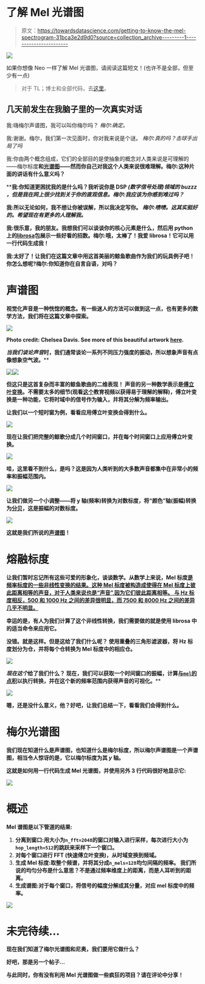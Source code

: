 # 了解 Mel 光谱图

> 原文：<https://towardsdatascience.com/getting-to-know-the-mel-spectrogram-31bca3e2d9d0?source=collection_archive---------1----------------------->

![](img/a26ebd43774ff6671ff7c4310e4b27fe.png)

如果你想像 Neo 一样了解 Mel 光谱图，请阅读这篇短文！(也许不是全部，但至少有一点)

> 对于 TL；博士和全部代码，去[这里](https://github.com/DalyaG/CodeSnippetsForPosterity/tree/master/GettingToKnowTheMelSpectrogram)。

## 几天前发生在我脑子里的一次真实对话

我:嗨梅尔声谱图，我可以叫你梅尔吗？
*梅尔:确定。*

我:谢谢。梅尔，我们第一次见面时，你对我来说是个谜。
*梅尔:真的吗？击球手出局了吗*

我:你由两个概念组成，它们的全部目的是使抽象的概念对人类来说是可理解的——梅尔标度[](https://en.wikipedia.org/wiki/Mel_scale)****和[**光谱图**](https://en.wikipedia.org/wiki/Spectrogram)——然而你自己对我这个人类来说很难理解。梅尔:这种片面的讲话有什么意义吗？****

****我:你知道更困扰我的是什么吗？我听说你是 DSP *(数字信号处理)*领域的 *buzzz* ，但是我在网上很少找到关于你的直观信息。梅尔:我应该为你感到难过吗？****

****我:所以无论如何，我不想让你被误解，所以我决定写你。
*梅尔:啧啧。这其实挺好的。希望现在有更多的人理解我。*****

****我:很乐意，我的朋友。我想我们可以谈谈你的核心元素是什么，然后用 python 上的[**librosa**](https://librosa.github.io/librosa/index.html)**包展示一些好看的招数。梅尔:哦，太棒了！我爱 librosa！它可以用一行代码生成我！******

******我:太好了！让我们在这篇文章中用这首美丽的鲸鱼歌曲作为我们的玩具例子吧！你怎么想呢?梅尔:你知道你在自言自语，对吗？******

# ******声谱图******

******视觉化声音是一种恍惚的概念。有一些迷人的方法可以做到这一点，也有更多的数学方法，我们将在这篇文章中探索。******

******![](img/75827cfde1acf328a585e98984fefe7f.png)******

******Photo credit: Chelsea Davis. See more of this beautiful artwork [here](https://blog.soundviz.com/2015/10/29/8-stunning-ways-artists-are-visualizing-sound/).******

******当我们谈论*声音*时，我们通常谈论一系列不同压力强度的振动，所以想象声音有点像想象空气波。******

******![](img/ad7619d0b11481a31880c55f81717f8b.png)************![](img/474ab029805e1ad21b768498b1c6092b.png)******

******但这只是这首复杂而丰富的鲸鱼歌曲的二维表现！
声音的另一种数学表示是[傅立叶变换](https://en.wikipedia.org/wiki/Fourier_transform)。不需要太多的细节(观看[这个](https://www.youtube.com/watch?v=spUNpyF58BY)教育视频以获得易于理解的解释)，傅立叶变换是一种功能，它将时域中的信号作为输入，并将其分解为频率输出。******

******让我们以一个短时窗为例，看看应用傅立叶变换会得到什么。******

******![](img/e018355c4d6ed91e015906642c5e9aae.png)******

******现在让我们把完整的鲸歌分成几个时间窗口，并在每个时间窗口上应用傅立叶变换。******

******![](img/0d7474f5a25aa41015de759d22a80f29.png)******

******哇，这里看不到什么，是吗？这是因为人类听到的大多数声音都集中在非常小的频率和振幅范围内。******

******![](img/9e82d39e40bc8f1595e0cadf2418eb47.png)******

******让我们做另一个小调整——将 y 轴(频率)转换为对数标度，将“颜色”轴(振幅)转换为[分贝](https://en.wikipedia.org/wiki/Decibel)，这是振幅的对数标度。******

******![](img/d5d88590a36b84740e4a4769f424916c.png)******

******这就是我们所说的[声谱图](https://en.wikipedia.org/wiki/Spectrogram)！******

# ******熔融标度******

******让我们暂时忘记所有这些可爱的形象化，谈谈数学。从数学上来说，Mel 标度[是频率标度的一些非线性变换的结果。这种 Mel 标度被构造成使得在 Mel 标度上彼此距离相等的声音，对于人类来说也是“声音”,因为它们彼此距离相等。
与 Hz 标度相反，500 和 1000 Hz 之间的差异很明显，而 7500 和 8000 Hz 之间的差异几乎不明显。](https://en.wikipedia.org/wiki/Mel_scale)******

******幸运的是，有人为我们计算了这个非线性转换，我们需要做的就是使用 librosa 中的适当命令来应用它。******

******没错。就是这样。但是这给了我们什么呢？
使用重叠的三角形滤波器，将 Hz 标度划分为仓，并将每个仓转换为 Mel 标度中的相应仓。******

******![](img/53e253de04e129574305cc320cdefc88.png)******

******现在*这个*给了我们什么？
现在，我们可以获取一个时间窗口的振幅，计算[与`mel`的点积](https://en.wikipedia.org/wiki/Dot_product)以执行转换，并在这个新的频率范围内获得声音的可视化。******

******![](img/b310c707d16ec48b734cad56705335d0.png)******

******嗯，还是没什么意义，他？好吧，让我们总结一下，看看我们会得到什么。******

# ******梅尔光谱图******

******我们现在知道什么是声谱图，也知道什么是梅尔标度，所以梅尔声谱图是一个声谱图，相当令人惊讶的是，它以梅尔标度为其 *y* 轴。******

******这就是如何用一行代码生成 Mel 光谱图，并使用另外 3 行代码很好地显示它:******

******![](img/d6273097660b8f19bfb1e11f8677b8d1.png)******

# ******概述******

******Mel 谱图是以下管道的结果:******

1.  ********分离到窗口**:用大小为`n_fft=2048`的窗口对输入进行采样，每次进行大小为`hop_length=512`的跳跃来采样下一个窗口。******
2.  ******对每个窗口进行 FFT** (快速傅立叶变换)，从时域变换到频域。****
3.  ******生成 Mel 标度**:取整个频谱，并将其分成`n_mels=128`均匀间隔的频率。
    我们所说的均匀分布是什么意思？不是通过频率维度上的距离，而是人耳听到的距离。****
4.  ******生成谱图**:对于每个窗口，将信号的幅度分解成其分量，对应 mel 标度中的频率。****

****![](img/6ecb89117fbeb7629843bccb2ffdf4a6.png)****

# ****未完待续…****

****现在我们知道了梅尔光谱图和尼奥，我们要用它做什么？****

****好吧，那是另一个帖子…****

****与此同时，你有没有利用 Mel 光谱图做一些疯狂的项目？请在评论中分享！****